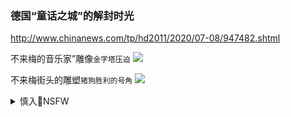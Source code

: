 ### 德国“童话之城”的解封时光
http://www.chinanews.com/tp/hd2011/2020/07-08/947482.shtml

不来梅的音乐家”雕像`金字塔压迫`
![](http://i2.chinanews.com/simg/hd/2020/07/08/a662c80bfc814704924d7e643547b29c.jpg)

不来梅街头的雕塑`猪狗胜利的号角`
![](http://i2.chinanews.com/simg/hd/2020/07/08/df2d1472d14e488a85acdd2509bc57dc.jpg)

<details><summary>慎入🔞NSFW</summary>

Not Safe For Work
![](https://upload.wikimedia.org/wikipedia/commons/thumb/d/d3/Biohazard_Symbol_Specification.png/210px-Biohazard_Symbol_Specification.png)

<details><summary><b>风险自理Use At Your Own Risk🈲</summary>


</details>
</details>
